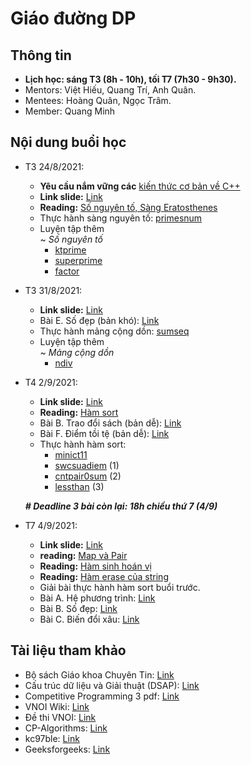 # Giáo đường DP

## Thông tin

- **Lịch học: sáng T3 (8h - 10h), tối T7 (7h30 - 9h30).** 
- Mentors: Việt Hiếu, Quang Trí, Anh Quân. 
- Mentees: Hoàng Quân, Ngọc Trâm. 
- Member: Quang Minh


## Nội dung buổi học

- T3 24/8/2021:
  - **Yêu cầu nắm vững các** [kiến thức cơ bản về C++](https://sites.google.com/view/dpteamtkpc) 	
  - **Link slide:** [Link](https://docs.google.com/presentation/d/1yHP5xy-NyYeHPfpPZtcMDLrB2UmaSQxiWblbk1eRfp8/edit#slide=id.p)
  - **Reading:** [Số nguyên tố, Sàng Eratosthenes](https://vnoi.info/wiki/translate/he/Number-Theory-2.md)
  - Thực hành sàng nguyên tố: [primesnum](https://lqdoj.edu.vn/problem/primesnum)
  - Luyện tập thêm \
    ~ *Số nguyên tố*
    - [ktprime](https://lqdoj.edu.vn/problem/ktprime)
    - [superprime](https://lqdoj.edu.vn/problem/superprime)
    - [factor](https://lqdoj.edu.vn/problem/factor)

- T3 31/8/2021:
  - **Link slide:** [Link](https://docs.google.com/presentation/d/1Neq7sXq9PsYBjouQjcJnUrikSf4hoN2UG7pZLdv81Yc/edit#slide=id.gea17443036_0_47)
  - Bài E. Số đẹp (bản khó): [Link](https://codeforces.com/group/G0iFI97YZN/contest/342009/problem/E)
  - Thực hành mảng cộng dồn: [sumseq](https://lqdoj.edu.vn/problem/sumseq)	
  - Luyện tập thêm \
    ~ *Mảng cộng dồn*
    - [ndiv](https://lqdoj.edu.vn/problem/ndiv) 

- T4 2/9/2021:
  - **Link slide:** [Link](https://docs.google.com/presentation/d/1vb0WoNZlulLWGbaF2E3e7ldRM8twbR2BPbigR5PWkbk/edit#slide=id.p)
  - **Reading:** [Hàm sort](http://ntucoder.net/Blog/Details/8)
  - Bài B. Trao đổi sách (bản dễ): [Link](https://codeforces.com/group/G0iFI97YZN/contest/342009/problem/B)
  - Bài F. Điểm tồi tệ (bản dễ): [Link](https://codeforces.com/group/G0iFI97YZN/contest/342009/problem/F)
  - Thực hành hàm sort: 
    - [minict11](https://lqdoj.edu.vn/problem/minict11)
    - [swcsuadiem](https://lqdoj.edu.vn/problem/swcsuadiem) (1)
    - [cntpair0sum](https://lqdoj.edu.vn/problem/cntpair0sum) (2)
    - [lessthan](https://lqdoj.edu.vn/problem/lessthan) (3)

  ***# Deadline 3 bài còn lại: 18h chiều thứ 7 (4/9)*** 
  
- T7 4/9/2021:
  - **Link slide:** [Link](https://docs.google.com/presentation/d/1rWOThahIBaBTI7XimjvZO-e32C38rnOSAvKag9BBSog/edit?usp=sharing)
  - **reading:** [Map và Pair](https://www.stdio.vn/modern-cpp/stl-map-trong-c-v12lmL)
  - **Reading:** [Hàm sinh hoán vị](https://www.cplusplus.com/reference/algorithm/next_permutation/)
  - **Reading:** [Hàm erase của string](https://www.cplusplus.com/reference/string/string/erase/)
  - Giải bài thực hành hàm sort buổi trước.
  - Bài A. Hệ phương trình: [Link](https://codeforces.com/group/G0iFI97YZN/contest/342850/problem/A) 
  - Bài B. Số đẹp: [Link](https://codeforces.com/group/G0iFI97YZN/contest/342850/problem/B)
  - Bài C. Biến đổi xâu: [Link](https://codeforces.com/group/G0iFI97YZN/contest/342850/problem/C)

  

## Tài liệu tham khảo
- Bộ sách Giáo khoa Chuyên Tin: [Link](https://sachhoc.com/tai-lieu-giao-khoa-chuyen-tin-quyen-1-2-3)
- Cấu trúc dữ liệu và Giải thuật (DSAP): [Link](http://c3giongrieng.edu.vn/images/images_logo/f_174.pdf)
- Competitive Programming 3 pdf: [Link](https://github.com/prasadgujar/CompetitiveProgramming/blob/master/book/Competitive%20Programming%203.pdf)
- VNOI Wiki: [Link](https://vnoi.info/wiki/Home)
- Đề thi VNOI: [Link](https://drive.google.com/drive/folders/1LBcmCf7TEwKJeaIgDRk-BBkHQbkHyR3n)
- CP-Algorithms: [Link](https://cp-algorithms.com/)
- kc97ble: [Link](https://sites.google.com/site/kc97ble/)
- Geeksforgeeks: [Link](https://www.geeksforgeeks.org/)



